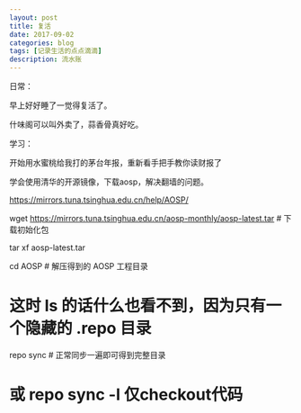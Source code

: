 ```yaml
---
layout: post
title: 复活
date: 2017-09-02
categories: blog
tags: [记录生活的点点滴滴]
description: 流水账
---
```


日常：

早上好好睡了一觉得复活了。

什味阁可以叫外卖了，蒜香骨真好吃。

学习：

开始用水蜜桃给我打的茅台年报，重新看手把手教你读财报了

学会使用清华的开源镜像，下载aosp，解决翻墙的问题。

https://mirrors.tuna.tsinghua.edu.cn/help/AOSP/

wget https://mirrors.tuna.tsinghua.edu.cn/aosp-monthly/aosp-latest.tar # 下载初始化包

tar xf aosp-latest.tar

cd AOSP   # 解压得到的 AOSP 工程目录

# 这时 ls 的话什么也看不到，因为只有一个隐藏的 .repo 目录

repo sync # 正常同步一遍即可得到完整目录

# 或 repo sync -l 仅checkout代码






